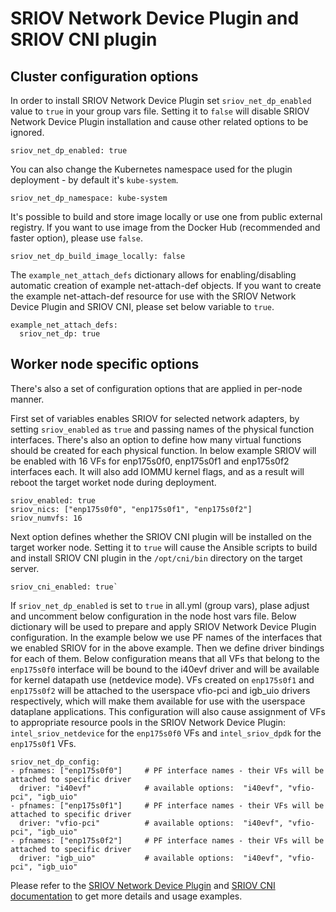 # SRIOV Network Device Plugin and SRIOV CNI plugin

## Cluster configuration options

In order to install SRIOV Network Device Plugin set `sriov_net_dp_enabled` value to `true` in your group vars file. Setting it to `false` will disable SRIOV Network Device Plugin installation and cause other related options to be ignored.
```
sriov_net_dp_enabled: true
```

You can also change the Kubernetes namespace used for the plugin deployment - by default it's `kube-system`.
```
sriov_net_dp_namespace: kube-system
```

It's possible to build and store image locally or use one from public external registry. If you want to use image from the Docker Hub (recommended and faster option), please use `false`.
```
sriov_net_dp_build_image_locally: false
```

The `example_net_attach_defs` dictionary allows for enabling/disabling automatic creation of example net-attach-def objects. If you want to create the example net-attach-def resource for use with the SRIOV Network Device Plugin and SRIOV CNI, please set below variable to `true`.
```
example_net_attach_defs:
  sriov_net_dp: true
```

## Worker node specific options

There's also a set of configuration options that are applied in per-node manner.

First set of variables enables SRIOV for selected network adapters, by setting `sriov_enabled` as `true` and passing names of the physical function interfaces. There's also an option to define how many virtual functions should be created for each physical function. In below example SRIOV will be enabled with 16 VFs for enp175s0f0, enp175s0f1 and enp175s0f2 interfaces each. It will also add IOMMU kernel flags, and as a result will reboot the target worket node during deployment.
```
sriov_enabled: true
sriov_nics: ["enp175s0f0", "enp175s0f1", "enp175s0f2"]
sriov_numvfs: 16
```

Next option defines whether the SRIOV CNI plugin will be installed on the target worker node. Setting it to `true` will cause the Ansible scripts to build and install SRIOV CNI plugin in the `/opt/cni/bin` directory on the target server.
```
sriov_cni_enabled: true`
```

If `sriov_net_dp_enabled` is set to `true` in all.yml (group vars), plase adjust and uncomment below configuration in the node host vars file. Below dictionary will be used to prepare and apply SRIOV Network Device Plugin configuration.
In the example below we use PF names of the interfaces that we enabled SRIOV for in the above example. Then we define driver bindings for each of them. Below configuration means that all VFs that belong to the `enp175s0f0` interface will be bound to the i40evf driver and will be available for kernel datapath use (netdevice mode). VFs created on `enp175s0f1` and `enp175s0f2` will be attached to the userspace vfio-pci and igb_uio drivers respectively, which will make them available for use with the userspace dataplane applications. This configuration will also cause assignment of VFs to appropriate resource pools in the SRIOV Network Device Plugin: `intel_sriov_netdevice` for the `enp175s0f0` VFs and `intel_sriov_dpdk` for the `enp175s0f1` VFs.
```
sriov_net_dp_config:
- pfnames: ["enp175s0f0"]     # PF interface names - their VFs will be attached to specific driver
  driver: "i40evf"            # available options:  "i40evf", "vfio-pci", "igb_uio"
- pfnames: ["enp175s0f1"]     # PF interface names - their VFs will be attached to specific driver
  driver: "vfio-pci"          # available options:  "i40evf", "vfio-pci", "igb_uio"
- pfnames: ["enp175s0f2"]     # PF interface names - their VFs will be attached to specific driver
  driver: "igb_uio"           # available options:  "i40evf", "vfio-pci", "igb_uio"
```

Please refer to the [SRIOV Network Device Plugin](https://github.com/intel/sriov-network-device-plugin) and [SRIOV CNI documentation](https://github.com/intel/sriov-cni) to get more details and usage examples.